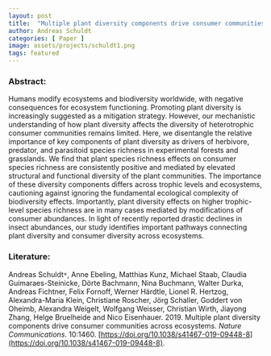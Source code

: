 ```yaml
---
layout: post
title:  "Multiple plant diversity components drive consumer communities across ecosystems"
author: Andreas Schuldt
categories: [ Paper ]
image: assets/projects/schuldt1.png
tags: featured
---
```

### Abstract:
Humans modify ecosystems and biodiversity worldwide, with negative consequences for ecosystem functioning. Promoting plant diversity is increasingly suggested as a mitigation strategy. However, our mechanistic understanding of how plant diversity affects the diversity of heterotrophic consumer communities remains limited. Here, we disentangle the relative importance of key components of plant diversity as drivers of herbivore, predator, and parasitoid species richness in experimental forests and grasslands. We find that plant species richness effects on consumer species richness are consistently positive and mediated by elevated structural and functional diversity of the plant communities. The importance of these diversity components differs across trophic levels and ecosystems, cautioning against ignoring the fundamental ecological complexity of biodiversity effects. Importantly, plant diversity effects on higher trophic-level species richness are in many cases mediated by modifications of consumer abundances. In light of recently reported drastic declines in insect abundances, our study identifies important pathways connecting plant diversity and consumer diversity across ecosystems.

### Literature:
Andreas Schuldt<code>&ast;</code>, Anne Ebeling, Matthias Kunz, Michael Staab, Claudia Guimaraes-Steinicke, Dörte Bachmann, Nina Buchmann, Walter Durka, Andreas Fichtner, Felix Fornoff, Werner Härdtle, Lionel R. Hertzog, Alexandra-Maria Klein, Christiane Roscher, Jörg Schaller, Goddert von Oheimb, Alexandra Weigelt, Wolfgang Weisser, Christian Wirth, Jiayong Zhang, Helge Bruelheide and Nico Eisenhauer. 2019. Multiple plant diversity components drive consumer communities across ecosystems. *Nature Communications*. 10:1460. [https://doi.org/10.1038/s41467-019-09448-8](https://doi.org/10.1038/s41467-019-09448-8).
